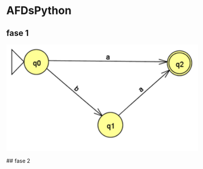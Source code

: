 # AFDsPython
## fase 1
<p align="center"> 
<img src="https://github.com/Aragon-Diego/AFDsPython/blob/master/img1.PNG" title="fase 1" alt="imagen de un AFD simple" />
</p>
## fase 2
